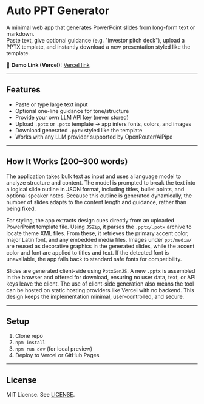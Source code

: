 # Auto PPT Generator

A minimal web app that generates PowerPoint slides from long-form text or markdown.  
Paste text, give optional guidance (e.g. "investor pitch deck"), upload a PPTX template, and instantly download a new presentation styled like the template.

🔗 **Demo Link (Vercel):** [Vercel link]()

---

## Features
- Paste or type large text input
- Optional one-line guidance for tone/structure
- Provide your own LLM API key (never stored)
- Upload `.pptx` or `.potx` template → app infers fonts, colors, and images
- Download generated `.pptx` styled like the template
- Works with any LLM provider supported by OpenRouter/AiPipe

---

## How It Works (200–300 words)

The application takes bulk text as input and uses a language model to analyze structure and content. The model is prompted to break the text into a logical slide outline in JSON format, including titles, bullet points, and optional speaker notes. Because this outline is generated dynamically, the number of slides adapts to the content length and guidance, rather than being fixed.

For styling, the app extracts design cues directly from an uploaded PowerPoint template file. Using `JSZip`, it parses the `.pptx/.potx` archive to locate theme XML files. From these, it retrieves the primary accent color, major Latin font, and any embedded media files. Images under `ppt/media/` are reused as decorative graphics in the generated slides, while the accent color and font are applied to titles and text. If the detected font is unavailable, the app falls back to standard safe fonts for compatibility.

Slides are generated client-side using `PptxGenJS`. A new `.pptx` is assembled in the browser and offered for download, ensuring no user data, text, or API keys leave the client. The use of client-side generation also means the tool can be hosted on static hosting providers like Vercel with no backend. This design keeps the implementation minimal, user-controlled, and secure.

---

## Setup
1. Clone repo  
2. `npm install`  
3. `npm run dev` (for local preview)  
4. Deploy to Vercel or GitHub Pages

---

## License
MIT License. See [LICENSE](./LICENSE).
